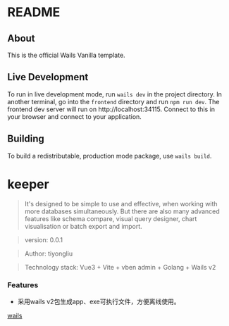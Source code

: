 # README

## About

This is the official Wails Vanilla template.

## Live Development

To run in live development mode, run `wails dev` in the project directory. In another terminal, go into the `frontend`
directory and run `npm run dev`. The frontend dev server will run on http://localhost:34115. Connect to this in your
browser and connect to your application.

## Building

To build a redistributable, production mode package, use `wails build`.


# keeper

> It's designed to be simple to use and effective, when working with more databases simultaneously.
But there are also many advanced features like schema compare, visual query designer, chart visualisation or batch export and import.

> version:  0.0.1

> Author:  tiyongliu

> Technology stack:  Vue3 + Vite + vben admin + Golang + Wails v2

### Features
* 采用wails v2包生成app、exe可执行文件，方便离线使用。


[wails](https://wails.io/)
